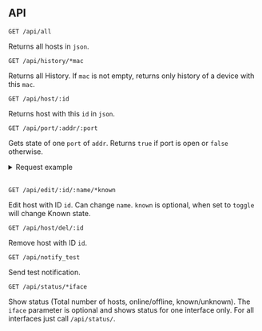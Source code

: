 ## API
```http
GET /api/all
```
Returns all hosts in `json`.


```http
GET /api/history/*mac
```
Returns all History. If `mac` is not empty, returns only history of a device with this `mac`.


```http
GET /api/host/:id
```
Returns host with this `id` in `json`.


```http
GET /api/port/:addr/:port
```
Gets state of one `port` of `addr`. Returns `true` if port is open or `false` otherwise.
<details>
  <summary>Request example</summary>

```bash
curl http://0.0.0.0:8840/api/port/192.168.2.2/8844
```
</details><br>


```http
GET /api/edit/:id/:name/*known
```
Edit host with ID `id`. Can change `name`. `known` is optional, when set to `toggle` will change Known state.


```http
GET /api/host/del/:id
```
Remove host with ID `id`.


```http
GET /api/notify_test
```
Send test notification.


```http
GET /api/status/*iface
```
Show status (Total number of hosts, online/offline, known/unknown). The `iface` parameter is optional and shows status for one interface only. For all interfaces just call `/api/status/`.